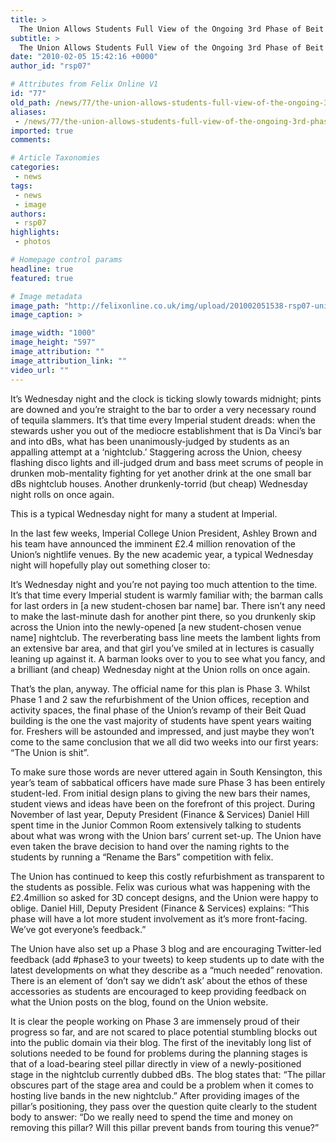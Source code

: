```yaml
---
title: >
  The Union Allows Students Full View of the Ongoing 3rd Phase of Beit Redevelopments
subtitle: >
  The Union Allows Students Full View of the Ongoing 3rd Phase of Beit Redevelopments
date: "2010-02-05 15:42:16 +0000"
author_id: "rsp07"

# Attributes from Felix Online V1
id: "77"
old_path: /news/77/the-union-allows-students-full-view-of-the-ongoing-3rd-phase-of-beit-redevelopments
aliases:
 - /news/77/the-union-allows-students-full-view-of-the-ongoing-3rd-phase-of-beit-redevelopments
imported: true
comments:

# Article Taxonomies
categories:
 - news
tags:
 - news
 - image
authors:
 - rsp07
highlights:
 - photos

# Homepage control params
headline: true
featured: true

# Image metadata
image_path: "http://felixonline.co.uk/img/upload/201002051538-rsp07-uniondbs.jpg"
image_caption: >

image_width: "1000"
image_height: "597"
image_attribution: ""
image_attribution_link: ""
video_url: ""
---
```


It’s Wednesday night and the clock is ticking slowly towards midnight; pints are downed and you’re straight to the bar to order a very necessary round of tequila slammers. It’s that time every Imperial student dreads: when the stewards usher you out of the mediocre establishment that is Da Vinci’s bar and into dBs, what has been unanimously-judged by students as an appalling attempt at a ‘nightclub.’ Staggering across the Union, cheesy flashing disco lights and ill-judged drum and bass meet scrums of people in drunken mob-mentality fighting for yet another drink at the one small bar dBs nightclub houses. Another drunkenly-torrid (but cheap) Wednesday night rolls on once again.

This is a typical Wednesday night for many a student at Imperial.

In the last few weeks, Imperial College Union President, Ashley Brown and his team have announced the imminent £2.4 million renovation of the Union’s nightlife venues. By the new academic year, a typical Wednesday night will hopefully play out something closer to:

It’s Wednesday night and you’re not paying too much attention to the time. It’s that time every Imperial student is warmly familiar with; the barman calls for last orders in [a new student-chosen bar name] bar. There isn’t any need to make the last-minute dash for another pint there, so you drunkenly skip across the Union into the newly-opened [a new student-chosen venue name] nightclub. The reverberating bass line meets the lambent lights from an extensive bar area, and that girl you’ve smiled at in lectures is casually leaning up against it. A barman looks over to you to see what you fancy, and a brilliant (and cheap) Wednesday night at the Union rolls on once again.

That’s the plan, anyway. The official name for this plan is Phase 3. Whilst Phase 1 and 2 saw the refurbishment of the Union offices, reception and activity spaces, the final phase of the Union’s revamp of their Beit Quad building is the one the vast majority of students have spent years waiting for. Freshers will be astounded and impressed, and just maybe they won’t come to the same conclusion that we all did two weeks into our first years: “The Union is shit”.

To make sure those words are never uttered again in South Kensington, this year’s team of sabbatical officers have made sure Phase 3 has been entirely student-led. From initial design plans to giving the new bars their names, student views and ideas have been on the forefront of this project. During November of last year, Deputy President (Finance & Services) Daniel Hill spent time in the Junior Common Room extensively talking to students about what was wrong with the Union bars’ current set-up. The Union have even taken the brave decision to hand over the naming rights to the students by running a “Rename the Bars” competition with felix.

The Union has continued to keep this costly refurbishment as transparent to the students as possible. Felix was curious what was happening with the £2.4million so asked for 3D concept designs, and the Union were happy to oblige. Daniel Hill, Deputy President (Finance & Services) explains: “This phase will have a lot more student involvement as it’s more front-facing. We’ve got everyone’s feedback.”

The Union have also set up a Phase 3 blog and are encouraging Twitter-led feedback (add #phase3 to your tweets) to keep students up to date with the latest developments on what they describe as a “much needed” renovation. There is an element of ‘don’t say we didn’t ask’ about the ethos of these accessories as students are encouraged to keep providing feedback on what the Union posts on the blog, found on the Union website.

It is clear the people working on Phase 3 are immensely proud of their progress so far, and are not scared to place potential stumbling blocks out into the public domain via their blog. The first of the inevitably long list of solutions needed to be found for problems during the planning stages is that of a load-bearing steel pillar directly in view of a newly-positioned stage in the nightclub currently dubbed dBs. The blog states that: “The pillar obscures part of the stage area and could be a problem when it comes to hosting live bands in the new nightclub.” After providing images of the pillar’s positioning, they pass over the question quite clearly to the student body to answer: “Do we really need to spend the time and money on removing this pillar? Will this pillar prevent bands from touring this venue?”
